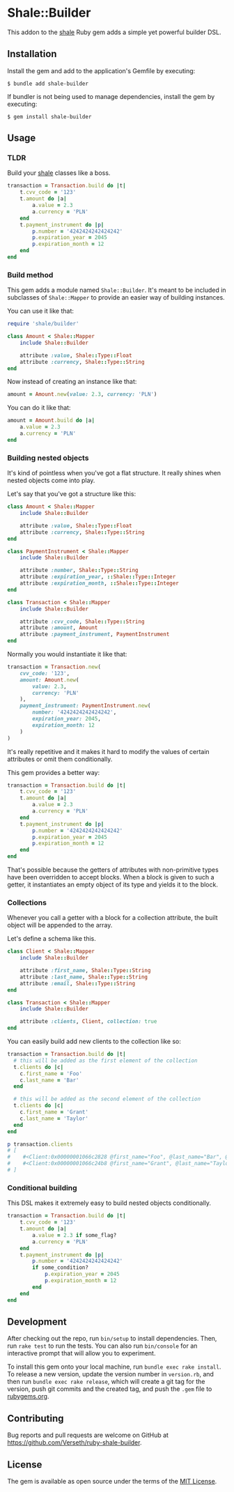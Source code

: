 # Shale::Builder

This addon to the [shale](https://github.com/kgiszczak/shale) Ruby gem adds a simple yet powerful builder DSL.

## Installation

Install the gem and add to the application's Gemfile by executing:

    $ bundle add shale-builder

If bundler is not being used to manage dependencies, install the gem by executing:

    $ gem install shale-builder

## Usage

### TLDR

Build your [shale](https://github.com/kgiszczak/shale) classes like a boss.

```rb
transaction = Transaction.build do |t|
    t.cvv_code = '123'
    t.amount do |a|
        a.value = 2.3
        a.currency = 'PLN'
    end
    t.payment_instrument do |p|
        p.number = '4242424242424242'
        p.expiration_year = 2045
        p.expiration_month = 12
    end
end
```

### Build method

This gem adds a module named `Shale::Builder`. It's meant to be included
in subclasses of `Shale::Mapper` to provide an easier way of building
instances.

You can use it like that:

```rb
require 'shale/builder'

class Amount < Shale::Mapper
    include Shale::Builder

    attribute :value, Shale::Type::Float
    attribute :currency, Shale::Type::String
end
```

Now instead of creating an instance like that:

```rb
amount = Amount.new(value: 2.3, currency: 'PLN')
```

You can do it like that:

```rb
amount = Amount.build do |a|
    a.value = 2.3
    a.currency = 'PLN'
end
```

### Building nested objects

It's kind of pointless when you've got a flat structure.
It really shines when nested objects come into play.

Let's say that you've got a structure like this:

```rb
class Amount < Shale::Mapper
    include Shale::Builder

    attribute :value, Shale::Type::Float
    attribute :currency, Shale::Type::String
end

class PaymentInstrument < Shale::Mapper
    include Shale::Builder

    attribute :number, Shale::Type::String
    attribute :expiration_year, ::Shale::Type::Integer
    attribute :expiration_month, ::Shale::Type::Integer
end

class Transaction < Shale::Mapper
    include Shale::Builder

    attribute :cvv_code, Shale::Type::String
    attribute :amount, Amount
    attribute :payment_instrument, PaymentInstrument
end
```

Normally you would instantiate it like that:

```rb
transaction = Transaction.new(
    cvv_code: '123',
    amount: Amount.new(
        value: 2.3,
        currency: 'PLN'
    ),
    payment_instrument: PaymentInstrument.new(
        number: '4242424242424242',
        expiration_year: 2045,
        expiration_month: 12
    )
)
```

It's really repetitive and it makes it hard to
modify the values of certain attributes or omit them
conditionally.

This gem provides a better way:

```rb
transaction = Transaction.build do |t|
    t.cvv_code = '123'
    t.amount do |a|
        a.value = 2.3
        a.currency = 'PLN'
    end
    t.payment_instrument do |p|
        p.number = '4242424242424242'
        p.expiration_year = 2045
        p.expiration_month = 12
    end
end
```

That's possible because the getters of attributes with
non-primitive types have been overridden to accept blocks.
When a block is given to such a getter, it instantiates an empty object
of its type and yields it to the block.

### Collections

Whenever you call a getter with a block for a collection attribute, the built object will be appended to the array.

Let's define a schema like this.

```rb
class Client < Shale::Mapper
    include Shale::Builder

    attribute :first_name, Shale::Type::String
    attribute :last_name, Shale::Type::String
    attribute :email, Shale::Type::String
end

class Transaction < Shale::Mapper
    include Shale::Builder

    attribute :clients, Client, collection: true
end
```

You can easily build add new clients to the collection like so:

```rb
transaction = Transaction.build do |t|
  # this will be added as the first element of the collection
  t.clients do |c|
    c.first_name = 'Foo'
    c.last_name = 'Bar'
  end

  # this will be added as the second element of the collection
  t.clients do |c|
    c.first_name = 'Grant'
    c.last_name = 'Taylor'
  end
end

p transaction.clients
# [
#    #<Client:0x00000001066c2828 @first_name="Foo", @last_name="Bar", @email=nil>,
#    #<Client:0x00000001066c24b8 @first_name="Grant", @last_name="Taylor", @email=nil>
# ]
```

### Conditional building

This DSL makes it extremely easy to build nested
objects conditionally.

```rb
transaction = Transaction.build do |t|
    t.cvv_code = '123'
    t.amount do |a|
        a.value = 2.3 if some_flag?
        a.currency = 'PLN'
    end
    t.payment_instrument do |p|
        p.number = '4242424242424242'
        if some_condition?
            p.expiration_year = 2045
            p.expiration_month = 12
        end
    end
end
```

## Development

After checking out the repo, run `bin/setup` to install dependencies. Then, run `rake test` to run the tests. You can also run `bin/console` for an interactive prompt that will allow you to experiment.

To install this gem onto your local machine, run `bundle exec rake install`. To release a new version, update the version number in `version.rb`, and then run `bundle exec rake release`, which will create a git tag for the version, push git commits and the created tag, and push the `.gem` file to [rubygems.org](https://rubygems.org).

## Contributing

Bug reports and pull requests are welcome on GitHub at https://github.com/Verseth/ruby-shale-builder.

## License

The gem is available as open source under the terms of the [MIT License](https://opensource.org/licenses/MIT).

